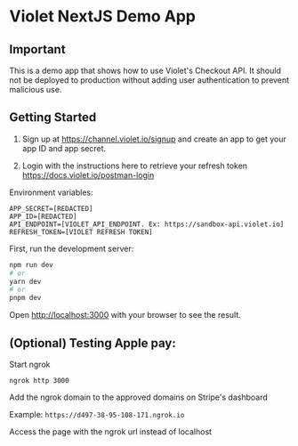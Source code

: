 # Violet NextJS Demo App

## Important

This is a demo app that shows how to use Violet's Checkout API. It should not be deployed to production without adding user authentication to prevent malicious use.

## Getting Started

1. Sign up at https://channel.violet.io/signup and create an app to get your app ID and app secret.

2. Login with the instructions here to retrieve your refresh token https://docs.violet.io/postman-login

Environment variables:

```
APP_SECRET=[REDACTED]
APP_ID=[REDACTED]
API_ENDPOINT=[VIOLET_API_ENDPOINT. Ex: https://sandbox-api.violet.io]
REFRESH_TOKEN=[VIOLET REFRESH TOKEN]
```

First, run the development server:

```bash
npm run dev
# or
yarn dev
# or
pnpm dev
```

Open [http://localhost:3000](http://localhost:3000) with your browser to see the result.

## (Optional) Testing Apple pay:

Start ngrok

```
ngrok http 3000
```

Add the ngrok domain to the approved domains on Stripe's dashboard

Example: `https://d497-38-95-108-171.ngrok.io`

Access the page with the ngrok url instead of localhost
